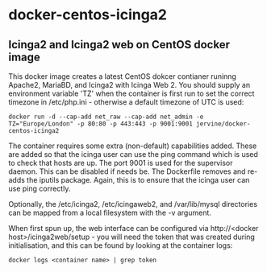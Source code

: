 # docker-centos-icinga2
## Icinga2 and Icinga2 web on CentOS docker image

This docker image creates a latest CentOS dokcer contianer runinng Apache2, MariaBD, and Icinga2 with Icinga Web 2. You should supply an environment variable 'TZ' when the container is first run to set the correct timezone in /etc/php.ini - otherwise a default timezone of UTC is used:

    docker run -d --cap-add net_raw --cap-add net_admin -e TZ="Europe/London" -p 80:80 -p 443:443 -p 9001:9001 jervine/docker-centos-icinga2

The container requires some extra (non-default) capabilities added. These are added so that the icinga user can use the ping command which is used to check that hosts are up. The port 9001 is used for the supervisor daemon. This can be disabled if needs be. The Dockerfile removes and re-adds the iputils package. Again, this is to ensure that the icinga user can use ping correctly. 

Optionally, the /etc/icinga2, /etc/icingaweb2, and /var/lib/mysql directories can be mapped from a local filesystem with the -v argument.

When first spun up, the web interface can be configured via http://\<docker host\>/icinga2web/setup - you will need the token that was created during initialisation, and this can be found by looking at the container logs:

    docker logs <container name> | grep token
